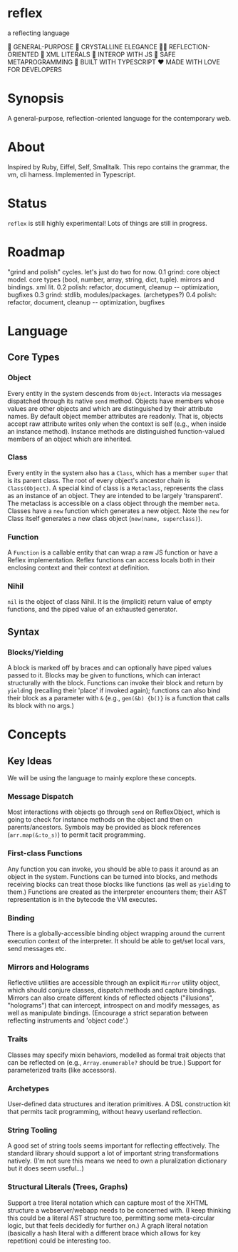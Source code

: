 # reflex
a reflecting language

🤖 GENERAL-PURPOSE
💎 CRYSTALLINE ELEGANCE 
🕵🏻‍ REFLECTION-ORIENTED
🎉 XML LITERALS
🥂 INTEROP WITH JS
🥳 SAFE METAPROGRAMMING
🥺 BUILT WITH TYPESCRIPT
❤️ MADE WITH LOVE FOR DEVELOPERS

# Synopsis

A general-purpose, reflection-oriented language for the contemporary web.

# About

Inspired by Ruby, Eiffel, Self, Smalltalk.
This repo contains the grammar, the vm, cli harness.
Implemented in Typescript.

# Status
`reflex` is still highly experimental! Lots of things are still in progress.

# Roadmap
"grind and polish" cycles. let's just do two for now.
0.1 grind: core object model. core types (bool, number, array, string, dict, tuple). mirrors and bindings. xml lit.
0.2 polish: refactor, document, cleanup -- optimization, bugfixes
0.3 grind: stdlib, modules/packages. (archetypes?)
0.4 polish: refactor, document, cleanup -- optimization, bugfixes

# Language
## Core Types
### Object
Every entity in the system descends from `Object`.
Interacts via messages dispatched through its native `send` method.
Objects have members whose values are other objects and which are distinguished by their attribute names.
By default object member attributes are readonly. That is, objects accept raw attribute writes only when the context is self (e.g., when inside an instance method).
Instance methods are distinguished function-valued members of an object which are inherited.

### Class
Every entity in the system also has a `Class`, which has a member `super` that is its parent class. The root of every object's ancestor chain is `Class(Object)`.
A special kind of class is a `Metaclass`, represents the class as an instance of an object. They are intended to be largely 'transparent'. The metaclass is accessible on a class object through the member `meta`.
Classes have a `new` function which generates a new object. Note the `new` for Class itself generates a new class object (`new(name, superclass)`).

### Function
A `Function` is a callable entity that can wrap a raw JS function or have a Reflex implementation.
Reflex functions can access locals both in their enclosing context and their context at definition.
### Nihil
`nil` is the object of class Nihil.
It is the (implicit) return value of empty functions, and the piped value of an exhausted generator.
## Syntax
### Blocks/Yielding
A block is marked off by braces and can optionally have piped values passed to it.
Blocks may be given to functions, which can interact structurally with the block.
Functions can invoke their block and return by `yield`ing (recalling their 'place' if invoked again);
functions can also bind their block as a parameter with `&`
(e.g., `gen(&b) {b()}` is a function that calls its block with no args.)

# Concepts


## Key Ideas
We will be using the language to mainly explore these concepts.

### Message Dispatch
Most interactions with objects go through `send` on ReflexObject, which is going to check for instance 
methods on the object and then on parents/ancestors.
Symbols may be provided as block references (`arr.map(&:to_s)`) to permit tacit programming.

### First-class Functions
Any function you can invoke, you should be able to pass it around as an object in the system.
Functions can be turned into blocks, and methods receiving blocks can treat those blocks like functions
(as well as `yield`ing to them.)
Functions are created as the interpreter encounters them; their AST representation is in the bytecode the VM executes.

### Binding
There is a globally-accessible binding object wrapping around the current execution context of the interpreter.
It should be able to get/set local vars, send messages etc.

### Mirrors and Holograms
Reflective utilities are accessible through an explicit `Mirror` utility object,
which should conjure classes, dispatch methods and capture bindings.
Mirrors can also create different kinds of reflected objects ("illusions", "holograms") that can 
intercept, introspect on and modify messages, as well as manipulate bindings.
(Encourage a strict separation between reflecting instruments and 'object code'.)

### Traits
Classes may specify mixin behaviors, modelled as formal trait objects that can be reflected on
(e.g., `Array.enumerable?` should be true.) Support for parameterized traits (like accessors).

### Archetypes
User-defined data structures and iteration primitives.
A DSL construction kit that permits tacit programming, without heavy userland reflection.

### String Tooling
A good set of string tools seems important for reflecting effectively. The standard library should
support a lot of important string transformations natively. (I'm not sure this means we need to own
a pluralization dictionary but it does seem useful...)

### Structural Literals (Trees, Graphs)
Support a tree literal notation which can capture most of the XHTML structure a webserver/webapp needs to be concerned with.
(I keep thinking this could be a literal AST structure too, permitting some meta-circular logic, but that feels
decidedly for further on.)
A graph literal notation (basically a hash literal with a different brace which allows for key repetition) could be interesting too. 